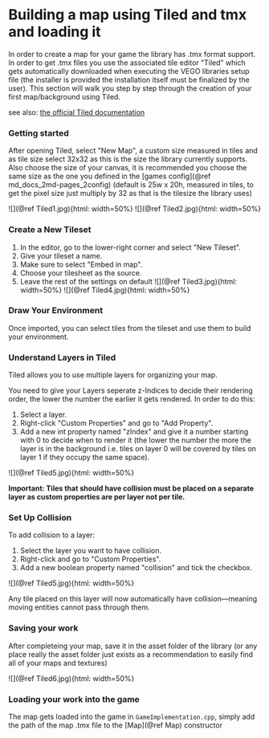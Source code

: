 # Building a map using Tiled and tmx and loading it
In order to create a map for your game the library has .tmx format support. In order to get .tmx files you use the associated tile editor "Tiled" which gets automatically downloaded when executing the VEGO libraries setup file (the installer is provided the installation itself must be finalized by the user). This section will walk you step by step through the creation of your first map/background using Tiled.

see also: [the official Tiled documentation](https://doc.mapeditor.org/en/stable/manual/introduction/#getting-started)

### Getting started
After opening Tiled, select "New Map", a custom size measured in tiles and as tile size select 32x32 as this is 
the size the library currently supports. Also choose the size of your canvas, it is recommended you choose the same size as the one you defined in the [games config](@ref md_docs_2md-pages_2config) (default is 25w x 20h, measured in tiles, to get the pixel size just multiply by 32 as that is the tilesize the library uses)

![](@ref Tiled1.jpg){html: width=50%}
![](@ref Tiled2.jpg){html: width=50%}

### Create a New Tileset
1. In the editor, go to the lower-right corner and select "New Tileset".
2. Give your tileset a name.
3. Make sure to select "Embed in map".
4. Choose your tilesheet as the source.
5. Leave the rest of the settings on default
![](@ref Tiled3.jpg){html: width=50%}
![](@ref Tiled4.jpg){html: width=50%}
### Draw Your Environment
Once imported, you can select tiles from the tileset and use them to build your environment.

### Understand Layers in Tiled

Tiled allows you to use multiple layers for organizing your map.

You need to give your Layers seperate z-Indices to decide their rendering order, the lower the number the earlier it gets rendered.
In order to do this:
1. Select a layer.
1. Right-click "Custom Properties" and go to "Add Property".
1. Add a new int property named "zIndex" and give it a number starting with 0 to decide when to render it (the lower the number the more the layer is in the background i.e. tiles on layer 0 will be covered by tiles on layer 1 if they occupy the same space).

![](@ref Tiled5.jpg){html: width=50%}

**Important: Tiles that should have collision must be placed on a separate layer as custom properties are per layer not per tile.**

### Set Up Collision
To add collision to a layer:

1. Select the layer you want to have collision.
1. Right-click and go to "Custom Properties".
1. Add a new boolean property named "collision" and tick the checkbox.

![](@ref Tiled5.jpg){html: width=50%}

Any tile placed on this layer will now automatically have collision—meaning moving entities cannot pass through them.

### Saving your work

After completeing your map, save it in the asset folder of the library (or any place really the asset folder just exists as a recommendation to easily find all of your maps and textures)

![](@ref Tiled6.jpg){html: width=50%}

### Loading your work into the game
The map gets loaded into the game in `GameImplementation.cpp`, simply add the path of the map .tmx file to the [Map](@ref Map) constructor
